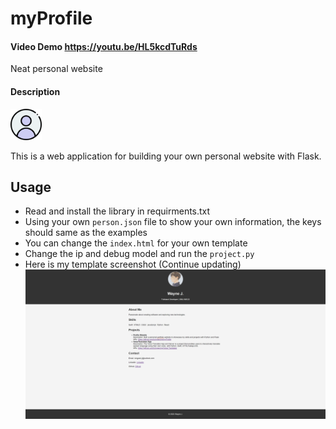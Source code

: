 # myProfile
#### Video Demo <https://youtu.be/HL5kcdTuRds>
Neat personal website
#### Description
<img src="resource/user.png" alt="drawing" width="50"/></p>
This is a web application for building your own personal website with Flask.

## Usage
- Read and install the library in requirments.txt
- Using your own `person.json` file to show your own information, the keys should same as the examples
- You can change the `index.html` for your own template
- Change the ip and debug model and run the `project.py`
- Here is my template screenshot (Continue updating)
	![alt text](https://raw.githubusercontent.com/livingspring/myProfile/main/resource/screenshot.png)